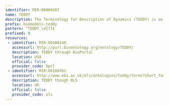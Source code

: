 ```yaml
---
identifier: MIR:00000107
name: TEDDY
description: The Terminology for Description of Dynamics (TEDDY) is an ontology for dynamical behaviours, observable dynamical phenomena, and control elements of bio-models and biological systems in Systems Biology and Synthetic Biology.
prefix: biomodels.teddy
pattern: ^TEDDY_\d{7}$
prefixed: 0
resources:
 - identifier: MIR:00100140
   accessurl: http://purl.bioontology.org/ontology/TEDDY/
   description: TEDDY through BioPortal
   location: USA
   official: false
   provider_code: bptl
 - identifier: MIR:00100761
   accessurl: http://www.ebi.ac.uk/ols/ontologies/teddy/terms?short_form=
   description: TEDDY though OLS
   location: UK
   official: false
   provider_code: ols
---
```


